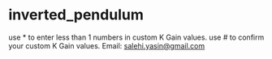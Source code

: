 # inverted_pendulum
use * to enter less than 1 numbers in custom K Gain values.
use # to confirm your custom K Gain values.
Email: salehi.yasin@gmail.com
